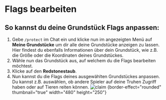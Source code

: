 # Flags bearbeiten

## So kannst du deine Grundstück Flags anpassen:

1. Gebe `/protect` im Chat ein und klicke nun im angezeigten Menü auf **Meine Grundstücke** um dir alle deine
   Grundstücke anzeigen zu lassen. Hier findest du ebenfalls Informationen über dein Grundstück, wie z.B. die Größe oder
   die Koordinaten deines Grundstückes.
2. Wähle nun das Grundstück aus, auf welchem du die Flags bearbeiten möchtest.
3. Klicke auf den **Redstonestaub**.
4. Nun kannst du die Flags deines ausgewählten Grundstückes anpassen. Du kannst z.B. auswählen, ob andere Spieler auf
   deine Truhen Zugriff haben oder auf Tieren reiten können.
   ![claim](plot-flags.png) {border-effect="rounded" thumbnail="true" width="480" height="250"}